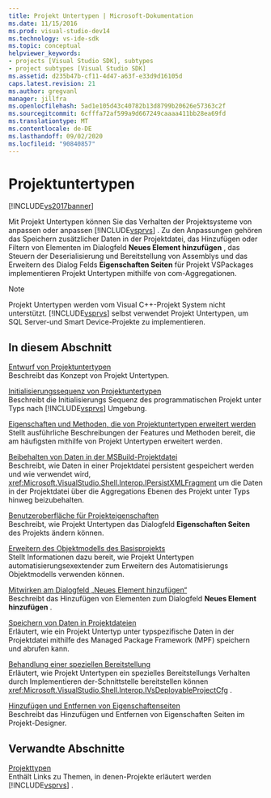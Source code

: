 ```yaml
---
title: Projekt Untertypen | Microsoft-Dokumentation
ms.date: 11/15/2016
ms.prod: visual-studio-dev14
ms.technology: vs-ide-sdk
ms.topic: conceptual
helpviewer_keywords:
- projects [Visual Studio SDK], subtypes
- project subtypes [Visual Studio SDK]
ms.assetid: d235b47b-cf11-4d47-a63f-e33d9d16105d
caps.latest.revision: 21
ms.author: gregvanl
manager: jillfra
ms.openlocfilehash: 5ad1e105d43c40782b13d8799b20626e57363c2f
ms.sourcegitcommit: 6cfffa72af599a9d667249caaaa411bb28ea69fd
ms.translationtype: MT
ms.contentlocale: de-DE
ms.lasthandoff: 09/02/2020
ms.locfileid: "90840857"
---
```

# <a name="project-subtypes"></a>Projektuntertypen
[!INCLUDE[vs2017banner](../../includes/vs2017banner.md)]

Mit Projekt Untertypen können Sie das Verhalten der Projektsysteme von anpassen oder anpassen [!INCLUDE[vsprvs](../../includes/vsprvs-md.md)] . Zu den Anpassungen gehören das Speichern zusätzlicher Daten in der Projektdatei, das Hinzufügen oder Filtern von Elementen im Dialogfeld **Neues Element hinzufügen** , das Steuern der Deserialisierung und Bereitstellung von Assemblys und das Erweitern des Dialog Felds **Eigenschaften Seiten** für Projekt VSPackages implementieren Projekt Untertypen mithilfe von com-Aggregationen.  
  
> [!NOTE]
> Projekt Untertypen werden vom Visual C++-Projekt System nicht unterstützt. [!INCLUDE[vsprvs](../../includes/vsprvs-md.md)] selbst verwendet Projekt Untertypen, um SQL Server-und Smart Device-Projekte zu implementieren.  
  
## <a name="in-this-section"></a>In diesem Abschnitt  
 [Entwurf von Projektuntertypen](../../extensibility/internals/project-subtypes-design.md)  
 Beschreibt das Konzept von Projekt Untertypen.  
  
 [Initialisierungssequenz von Projektuntertypen](../../extensibility/internals/initialization-sequence-of-project-subtypes.md)  
 Beschreibt die Initialisierungs Sequenz des programmatischen Projekt unter Typs nach [!INCLUDE[vsprvs](../../includes/vsprvs-md.md)] Umgebung.  
  
 [Eigenschaften und Methoden, die von Projektuntertypen erweitert werden](../../extensibility/internals/properties-and-methods-extended-by-project-subtypes.md)  
 Stellt ausführliche Beschreibungen der Features und Methoden bereit, die am häufigsten mithilfe von Projekt Untertypen erweitert werden.  
  
 [Beibehalten von Daten in der MSBuild-Projektdatei](../../extensibility/internals/persisting-data-in-the-msbuild-project-file.md)  
 Beschreibt, wie Daten in einer Projektdatei persistent gespeichert werden und wie verwendet wird, <xref:Microsoft.VisualStudio.Shell.Interop.IPersistXMLFragment> um die Daten in der Projektdatei über die Aggregations Ebenen des Projekt unter Typs hinweg beizubehalten.  
  
 [Benutzeroberfläche für Projekteigenschaften](../../extensibility/internals/project-property-user-interface.md)  
 Beschreibt, wie Projekt Untertypen das Dialogfeld **Eigenschaften Seiten** des Projekts ändern können.  
  
 [Erweitern des Objektmodells des Basisprojekts](../../extensibility/internals/extending-the-object-model-of-the-base-project.md)  
 Stellt Informationen dazu bereit, wie Projekt Untertypen automatisierungsexextender zum Erweitern des Automatisierungs Objektmodells verwenden können.  
  
 [Mitwirken am Dialogfeld „Neues Element hinzufügen“](../../extensibility/internals/contributing-to-the-add-new-item-dialog-box.md)  
 Beschreibt das Hinzufügen von Elementen zum Dialogfeld **Neues Element hinzufügen** .  
  
 [Speichern von Daten in Projektdateien](../../extensibility/saving-data-in-project-files.md)  
 Erläutert, wie ein Projekt Untertyp unter typspezifische Daten in der Projektdatei mithilfe des Managed Package Framework (MPF) speichern und abrufen kann.  
  
 [Behandlung einer speziellen Bereitstellung](../../extensibility/internals/handling-specialized-deployment.md)  
 Erläutert, wie Projekt Untertypen ein spezielles Bereitstellungs Verhalten durch Implementieren der-Schnittstelle bereitstellen können <xref:Microsoft.VisualStudio.Shell.Interop.IVsDeployableProjectCfg> .  
  
 [Hinzufügen und Entfernen von Eigenschaftenseiten](../../extensibility/adding-and-removing-property-pages.md)  
 Beschreibt das Hinzufügen und Entfernen von Eigenschaften Seiten im Projekt-Designer.  
  
## <a name="related-sections"></a>Verwandte Abschnitte  
 [Projekttypen](../../extensibility/internals/project-types.md)  
 Enthält Links zu Themen, in denen-Projekte erläutert werden [!INCLUDE[vsprvs](../../includes/vsprvs-md.md)] .
